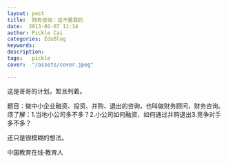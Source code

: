 ```yaml
---
layout: post  
title:  财务咨询：这不是我的  
date:  2013-02-07 11:14  
author: Pickle Cai  
categories: EduBlog  
keywords: 
description:   
tags:	pickle   
cover:  "/assets/cover.jpeg"  

---  
```

    
这是哥哥的计划，暂且列着。

题目：做中小企业融资、投资、并购、退出的咨询，也叫做财务顾问，财务咨询。须了解：1.当地小公司多不多？2.小公司如何融资、如何通过并购退出3.竞争对手多不多？

还只是很模糊的想法。				

		    
 中国教育在线·教育人

